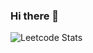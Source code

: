 ### Hi there 👋

<!--
**navaljangir/navaljangir** is a ✨ _special_ ✨ repository because its `README.md` (this file) appears on your GitHub profile.

Here are some ideas to get you started:
- 🔭 I’m currently working on ...
- 🌱 I’m currently learning ...
- 👯 I’m looking to collaborate on ...
- 🤔 I’m looking for help with ...
- 💬 Ask me about ...
- 📫 How to reach me: ...
- 😄 Pronouns: ...
- ⚡ Fun fact: ...
-->
<!--![Leetcode Stats](https://leetcard.jacoblin.cool/nvl_kishor)
![](https://leetcard.jacoblin.cool/nvl_kishor?ext=activity)-->
![Leetcode Stats](https://leetcard.jacoblin.cool/lapor?ext=heatmap)
